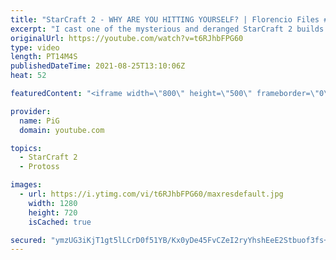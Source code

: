 ```yaml
---
title: "StarCraft 2 - WHY ARE YOU HITTING YOURSELF? | Florencio Files #238"
excerpt: "I cast one of the mysterious and deranged StarCraft 2 builds of the one and only, Florencio, the dude that invented the Protoss proxy nexus recall rush. And this time he's neural parasiting his poor Protoss opponent 🐷 Support PiG: https://www.pigstarcraft.com/support/  🧜Florencio Files Playlist: https://www.youtube.com/playlist?list=PLFUDU8AOevUfznFLMRCxI0ez9HZTyL6Tk"
originalUrl: https://youtube.com/watch?v=t6RJhbFPG60
type: video
length: PT14M4S
publishedDateTime: 2021-08-25T13:10:06Z
heat: 52

featuredContent: "<iframe width=\"800\" height=\"500\" frameborder=\"0\" src=\"https://www.youtube.com/embed/t6RJhbFPG60\" allow=\"accelerometer; autoplay; encrypted-media; gyroscope; picture-in-picture\" allowfullscreen></iframe>"

provider:
  name: PiG
  domain: youtube.com

topics:
  - StarCraft 2
  - Protoss

images:
  - url: https://i.ytimg.com/vi/t6RJhbFPG60/maxresdefault.jpg
    width: 1280
    height: 720
    isCached: true

secured: "ymzUG3iKjT1gt5lLCrD0f51YB/Kx0yDe45FvCZeI2ryYhshEeE2Stbuof3fs+me4FqIazTR8SJ2Ttgn0W1Xh8fQuPc+uJhnGrwB4mchSJtwhUlRvYLDCneJl1gkRP2J4njxlHQ+DJmgk12P5QY/cXz5cmCOm5og8fmA7dABHQcCw7Mqd/H/Q41Dj215+/zFQw5/rezsir9aBQjluTNGjeJLsQmPAlWd51Wkq38WMc5xPbN6KZahp1oT+SHkQg9qqct/ZBrBLrlqD7AXL3Udbe5Zs8GVq/L227UIoeF+3UVY98e2rG1vvwISPS+4/Nqt77DsBiG/KTijT0LNzt24PKPCbAKQwapX4sr5YNW2gL/7Y2PmryDgn4OK51BnS9muTJR2D6yP2pfb0BAOqdAVs2GFYiVGEmrD2S3EAcfF3Whw=;pOGCJ00HQ0fRByT5CLHpzQ=="
---
```


